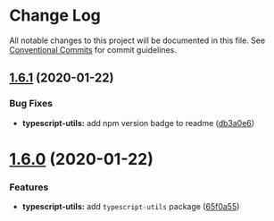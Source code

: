 # Change Log

All notable changes to this project will be documented in this file.
See [Conventional Commits](https://conventionalcommits.org) for commit guidelines.

## [1.6.1](https://github.com/kjots/typescript-tools/compare/v1.6.0...v1.6.1) (2020-01-22)


### Bug Fixes

* **typescript-utils:** add npm version badge to readme ([db3a0e6](https://github.com/kjots/typescript-tools/commit/db3a0e67592fff7f4f48604cbb72c807bcb20f0a))





# [1.6.0](https://github.com/kjots/typescript-tools/compare/v1.5.1...v1.6.0) (2020-01-22)


### Features

* **typescript-utils:** add `typescript-utils` package ([65f0a55](https://github.com/kjots/typescript-tools/commit/65f0a55bfbdb5909cc03977884fd82704bb42807))
